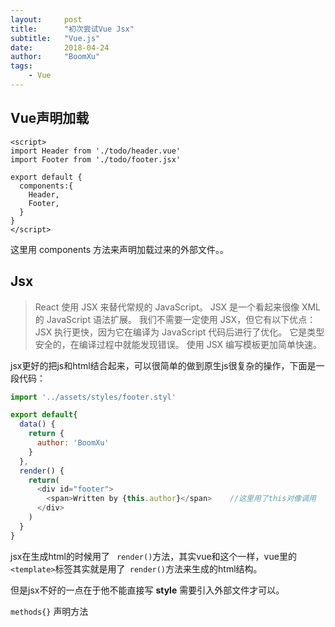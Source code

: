 ```yaml
---
layout:     post
title:      "初次尝试Vue Jsx"
subtitle:   "Vue.js"
date:       2018-04-24
author:     "BoomXu"
tags:
    - Vue
---
```


## Vue声明加载

```
<script>
import Header from './todo/header.vue'
import Footer from './todo/footer.jsx'

export default {
  components:{
    Header,
    Footer,
  }
}
</script>
```

这里用 components 方法来声明加载过来的外部文件。。

## Jsx


> React 使用 JSX 来替代常规的 JavaScript。
> JSX 是一个看起来很像 XML 的 JavaScript 语法扩展。
> 我们不需要一定使用 JSX，但它有以下优点：
> JSX 执行更快，因为它在编译为 JavaScript 代码后进行了优化。
它是类型安全的，在编译过程中就能发现错误。
使用 JSX 编写模板更加简单快速。

jsx更好的把js和html结合起来，可以很简单的做到原生js很复杂的操作，下面是一段代码：

``` JavaScript
import '../assets/styles/footer.styl'

export default{
  data() {
    return {
      author: 'BoomXu'
    }
  },
  render() {
    return(
      <div id="footer">
        <span>Written by {this.author}</span>    //这里用了this对像调用
      </div>
    )
  }
}
```

jsx在生成html的时候用了 ` render()`方法，其实vue和这个一样，vue里的 `<template>`标签其实就是用了` render()`方法来生成的html结构。

但是jsx不好的一点在于他不能直接写 **style** 需要引入外部文件才可以。

`methods{}` 声明方法